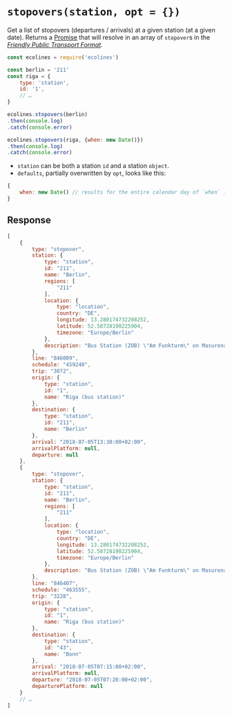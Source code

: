 # `stopovers(station, opt = {})`

Get a list of stopovers (departures / arrivals) at a given station (at a given date). Returns a [Promise](https://developer.mozilla.org/en-US/docs/Web/JavaScript/Reference/Global_Objects/promise) that will resolve in an array of `stopover`s in the [*Friendly Public Transport Format*](https://github.com/public-transport/friendly-public-transport-format).

```js
const ecolines = require('ecolines')

const berlin = '211'
const riga = {
    type: 'station',
    id: '1',
    // …
}

ecolines.stopovers(berlin)
.then(console.log)
.catch(console.error)

ecolines.stopovers(riga, {when: new Date()})
.then(console.log)
.catch(console.error)
```

- `station` can be both a station `id` and a station `object`.
- `defaults`, partially overwritten by `opt`, looks like this:

```js
{
    when: new Date() // results for the entire calendar day of `when` in the station's timezone will be returned
}
```

## Response

```js
[
    {
        type: "stopover",
        station: {
            type: "station",
            id: "211",
            name: "Berlin",
            regions: [
                "211"
            ],
            location: {
                type: "location",
                country: "DE",
                longitude: 13.280174732208252,
                latitude: 52.50728190225904,
                timezone: "Europe/Berlin"
            },
            description: "Bus Station (ZOB) \"Am Funkturm\" on Masurenallee"
        },
        line: "846009",
        schedule: "459240",
        trip: "3072",
        origin: {
            type: "station",
            id: "1",
            name: "Riga (bus station)"
        },
        destination: {
            type: "station",
            id: "211",
            name: "Berlin"
        },
        arrival: "2018-07-05T13:30:00+02:00",
        arrivalPlatform: null,
        departure: null
    },
    {
        type: "stopover",
        station: {
            type: "station",
            id: "211",
            name: "Berlin",
            regions: [
                "211"
            ],
            location: {
                type: "location",
                country: "DE",
                longitude: 13.280174732208252,
                latitude: 52.50728190225904,
                timezone: "Europe/Berlin"
            },
            description: "Bus Station (ZOB) \"Am Funkturm\" on Masurenallee"
        },
        line: "846407",
        schedule: "463555",
        trip: "3228",
        origin: {
            type: "station",
            id: "1",
            name: "Riga (bus station)"
        },
        destination: {
            type: "station",
            id: "43",
            name: "Bonn"
        },
        arrival: "2018-07-05T07:15:00+02:00",
        arrivalPlatform: null,
        departure: "2018-07-05T07:20:00+02:00",
        departurePlatform: null
    }
    // …
]
```
